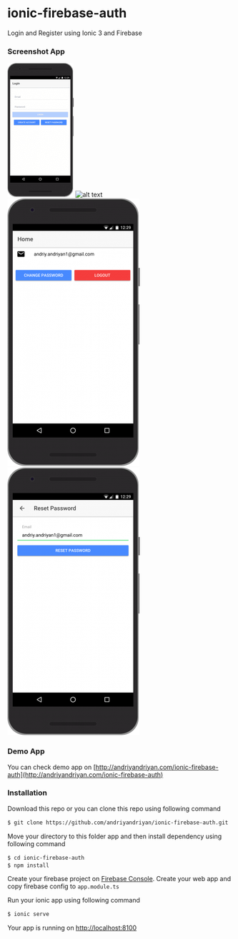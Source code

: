 # ionic-firebase-auth
Login and Register using Ionic 3 and Firebase

### Screenshot App

![alt text](Screenshots/login-page.png "Login Page")
![alt text](Screenshots/register-page-295x600.png "Register Page")
![alt text](Screenshots/home-page.png "Home Page")
![alt text](Screenshots/reset-password-page.png "Reset Password Page")


### Demo App
You can check demo app on [http://andriyandriyan.com/ionic-firebase-auth](http://andriyandriyan.com/ionic-firebase-auth)

### Installation
Download this repo or you can clone this repo using following command
```sh
$ git clone https://github.com/andriyandriyan/ionic-firebase-auth.git
```
Move your directory to this folder app and then install dependency using following command
```sh
$ cd ionic-firebase-auth
$ npm install
```
Create your firebase project on [Firebase Console](https://console.firebase.google.com/).
Create your web app and copy firebase config to `app.module.ts`

Run your ionic app using following command
```sh
$ ionic serve
```
Your app is running on [http://localhost:8100](http://localhost:8100)